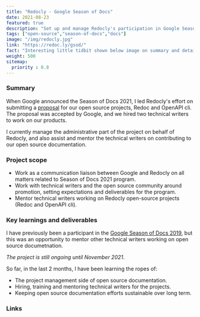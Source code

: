 ```yaml
---
title: "Redocly - Google Season of Docs"
date: 2021-08-23
featured: true
description: "Set up and manage Redocly's participation in Google Season of Docs 2021, and mentor technical writers working on our open source products."
tags: ["open-source","season-of-docs","docs"]
image: "/img/redocly.jpg"
link: "https://redoc.ly/gsod/"
fact: "Interesting little tidbit shown below image on summary and detail page"
weight: 500
sitemap:
  priority : 0.8
---
```


### Summary

When Google announced the Season of Docs 2021, I led Redocly's effort on submitting a [proposal](https://redoc.ly/gsod/) for our open source projects, Redoc and OpenAPI cli. The proposal was accepted by Google, and we hired two technical writers to work on our products.

I currently manage the administrative part of the project on behalf of Redocly, and also assist and mentor the technical writers on contributing to our open source documentation.

### Project scope

- Work as a communication liaison between Google and Redocly on all matters related to Season of Docs 2021 program.
- Work with technical writers and the open source community around promotion, setting expectations and deliverables for the program.
- Mentor technical writers working on Redocly open-source projects (Redoc and OpenAPI cli).

### Key learnings and deliverables

I have previously been a participant in the [Google Season of Docs 2019](geonetwork.md), but this was an opportunity to mentor other technical writers working on open source documetnation.

_The project is still ongoing until November 2021_.

So far, in the last 2 months, I have been learning the ropes of:

- The project management side of open source documentation.
- Hiring, training and mentoring technical writers for the projects.
- Keeping open source documentation efforts sustainable over long term.

### Links
